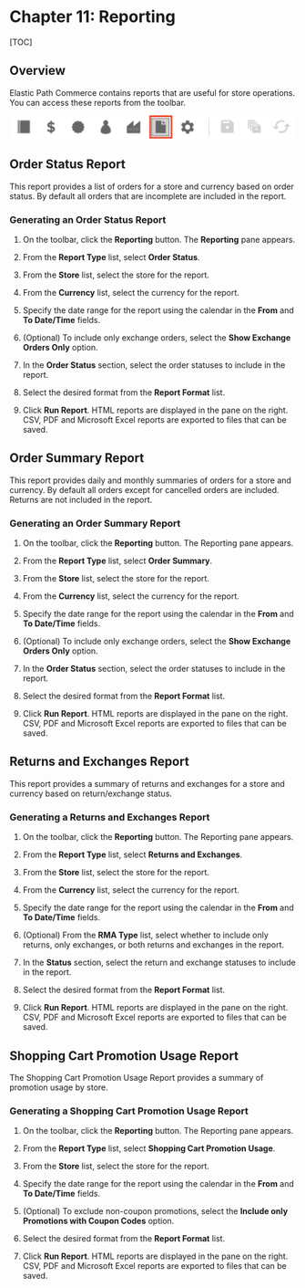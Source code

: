 # Chapter 11: Reporting

[TOC]

## Overview

Elastic Path Commerce contains reports that are useful for store operations. You can access these reports from the toolbar.

![](images/Ch11-01.png)

<!-- ## Customer Registration Report

The Customer Registration report is a summary of a store&#39;s customer registrations during a particular time frame. It is useful for gauging the effectiveness of promotions targeting new customers.

**Note:**         Anonymous registrations may also be included in the summary.

### Generating a Customer Registration Report

1. On the toolbar, click the **Reporting** button. The Reporting pane appears.

2. From the **Report Type** list, select **Customer Registration**.

3. From the **Store** list, select the store for which you want to generate the report.

4. Specify the date range for the report using the calendar in the **From** and **To Date/Time** fields. The **From Date/Time** field is optional, but the **To Date/Time** field is required.

5. From the **Report Format** list, select the format to export the report to. For example, as a CSV, Microsoft Excel, or PDF file.

6. Click **Run Report**. A new pane containing the report appears on the right.

<!-- ## Gift Certificate Details Report

This report shows details about the gift certificates sold by a store in a given currency during a particular time frame.

### Generating a Gift Certificate Details Report

1. On the toolbar, click the **Reporting** button. The Reporting pane appears.

2. From the **Report Type** list, select **Gift Certificate Details**.

3. From the **Store** list, select the store for which you want to generate the report.

4. From the **Currency** list, select the currency for which you want to generate the report.

5. Specify the purchase date range for the report using the calendar in the **Purchased From** and **To Date/Time** fields.  The **Purchased From Date/Time** field is optional, but the **To Date/Time** field  is required.

6. From the **Report Format** list, select the format to export the report to. For example, as a CSV, Microsoft Excel, or PDF file.

7. Click **Run Report**. A new pane containing the report appears on the right.

## Gift Certificate Summary Report

The Gift Certificate Summary report is a summary of the gift certificates in a given currency that were sold by a store (or all stores) during a specific time frame. You can use it for calculating outstanding liabilities.

### Generating a Gift Certificate Summary Report

1. On the toolbar, click the **Reporting** button. The Reporting pane appears.

2. From the **Report Type** list, select **Gift Certificate Summary**.

3. From the **Store** list, select the store for which you want to generate the report, or select **All** to generate a report for all stores.

4. From the **Currency** list, select the currency for which you want to generate the report, or select **All** to generate a report for all currencies.

5. Specify the purchase date range for the report using the calendar in the **Purchased From** and **To Date/Time** fields.  The **Purchased From Date/Time** field is optional, but the **To Date/Time** field is required.

6. From the **Report Format** list, select the format to export the report to. For example, as a CSV, Microsoft Excel, or PDF file.

7. Click **Run Report**. A new pane containing the report appears on the right.

## Low Stock Report

This report helps determine the products to restock. If a certain product&#39;s Quantity on Hand is less than its Re-Order Minimum amount, it is included in this report.

You need to specify the warehouse the report is for. You can also specify a brand for further filtering. This report is useful when a warehouse has to submit an order proposal to a supplier.

If you want to check the low stock levels for a specific product, you can enter the product's SKU number at the input screen.

### Generating a Low Stock Report

1. On the toolbar, click the **Reporting** button. The Reporting pane appears.

2. From the **Report Type** list, select **Low Stock**.

3. From the **Store** list, select the warehouse for which you want to generate the report.

4. If required, you can select a SKU Code and/or a brand to filter the results. Click the button next to the _SKU Code_ field to display the SKU code selector dialog box.

    ![](images/Ch12-05.png)

5. From the **Report Format** list, select the format to export the report to. For example, as a CSV, Microsoft Excel, or PDF file.

7. Click **Run Report**. A new pane containing the report appears on the right.

## Order Details Report

This report includes the same set of report parameters as the Order Summary Report, but it also includes other details on the individual orders.

You need to specify the store and subset of orders the report is generated for.

### Generating an Order Details Report

1. On the toolbar, click the **Reporting** button. The Reporting pane appears.

2. From the **Report Type** list, select **Order Details**.

3. Enter values in the fields to specify what data the report should be generated on. Use the calendar icon to select the report&#39;s date range.

4. From the **Report Format** list, select the format to export the report to. For example, as a CSV, Microsoft Excel, or PDF file.

7. Click **Run Report**. A new pane containing the report appears on the right.
<!-- -->

## Order Status Report

This report provides a list of orders for a store and currency based on order status. By default all orders that are incomplete are included in the report.

### Generating an Order Status Report

1. On the toolbar, click the **Reporting** button. The **Reporting** pane appears.

2. From the **Report Type** list, select **Order Status**.

3. From the **Store** list, select the store for the report.

4. From the **Currency** list, select the currency for the report.

5. Specify the date range for the report using the calendar in the **From** and **To Date/Time** fields.

6. (Optional) To include only exchange orders, select the **Show Exchange Orders Only** option.

7. In the **Order Status** section, select the order statuses to include in the report.

8. Select the desired format from the **Report Format** list.  

9. Click **Run Report**. HTML reports are displayed in the pane on the right. CSV, PDF and Microsoft Excel reports are exported to files that can be saved.

## Order Summary Report

This report provides daily and monthly summaries of orders for a store and currency. By default all orders except for cancelled orders are included. Returns are not included in the report.

### Generating an Order Summary Report

1. On the toolbar, click the **Reporting** button. The Reporting pane appears.

2. From the **Report Type** list, select **Order Summary**.

3. From the **Store** list, select the store for the report.

4. From the **Currency** list, select the currency for the report.

5. Specify the date range for the report using the calendar in the **From** and **To Date/Time** fields.

6. (Optional) To include only exchange orders, select the **Show Exchange Orders Only** option.

7. In the **Order Status** section, select the order statuses to include in the report.

8. Select the desired format from the **Report Format** list.  

9. Click **Run Report**. HTML reports are displayed in the pane on the right. CSV, PDF and Microsoft Excel reports are exported to files that can be saved.

<!-- ## Orders Awaiting Stock Allocation Report

This report provides a list of all products that are pre-ordered or back-ordered. You can use it for a variety of purposes, such as identifying the products to order.

You need to specify the store the report is generated for.
You can also filter the results by product status (preorder, backorder, or both).

If you want to check a specific product for its pre-order or back-order status, you can enter the corresponding SKU number at the input screen.

### Generating an Orders Awaiting Stock Allocation Report

1. On the toolbar, click the **Reporting** button. The Reporting pane appears.

2. From the **Report Type** list, select **Orders Awaiting Stock Allocation**.

3. From the **Store** list, select the store for which you want to generate the report.

4. If required, you can also specify a SKU code to further filter the results in the report.

5. Select the Product Availability Rules you want the report generated for from the list.

6. From the **Report Format** list, select the format to export the report to. For example, as a CSV, Microsoft Excel, or PDF file.

7. Click **Run Report**. A new pane containing the report appears on the right

<!-- -->

## Returns and Exchanges Report

This report provides a summary of returns and exchanges for a store and currency based on return/exchange status.

### Generating a Returns and Exchanges Report

1. On the toolbar, click the **Reporting** button. The Reporting pane appears.

2. From the **Report Type** list, select **Returns and Exchanges**.

3. From the **Store** list, select the store for the report.

4. From the **Currency** list, select the currency for the report.

5. Specify the date range for the report using the calendar in the **From** and **To Date/Time** fields.

6. (Optional) From the **RMA Type** list, select whether to include only returns, only exchanges, or both returns and exchanges in the report.

7. In the **Status** section, select the return and exchange statuses to include in the report.

8. Select the desired format from the **Report Format** list.  

9. Click **Run Report**. HTML reports are displayed in the pane on the right. CSV, PDF and Microsoft Excel reports are exported to files that can be saved.

## Shopping Cart Promotion Usage Report

The Shopping Cart Promotion Usage Report provides a summary of promotion usage by store.

### Generating a Shopping Cart Promotion Usage Report

1. On the toolbar, click the **Reporting** button. The Reporting pane appears.

2. From the **Report Type** list, select **Shopping Cart Promotion Usage**.

3. From the **Store** list, select the store for the report.

4. Specify the date range for the report using the calendar in the **From** and **To Date/Time** fields.

5. (Optional) To exclude non-coupon promotions, select the **Include only Promotions with Coupon Codes** option.

6. Select the desired format from the **Report Format** list.  

7. Click **Run Report**. HTML reports are displayed in the pane on the right. CSV, PDF and Microsoft Excel reports are exported to files that can be saved.

<!-- ## Shopping Cart Promotion Details Report

The Shopping Cart Promotion Details Report contains information about orders where a specific shopping cart promotion was applied, including the order number, coupon code, order total, and customer email. This can be useful for determining the effectiveness of specific promotions.

### Generating a Shopping Cart Promotion Details Report

1. On the toolbar, click the **Reporting** button. The Reporting pane appears.

2. From the **Report Type** list, select _Shopping Cart Promotion Details_.

3. From the **Store** list, select the store for which you want to generate the report.

4. From the **Currency** list, select the currency for which you want to generate the report, or select **All** to generate a report for all currencies.

5.Specify the date range that contains orders you want to include in the report using the calendar in the **Purchased From** and **To Date/Time** fields. The **Purchased From Date/Time** field is optional, but the **To Date/Time** field is required.

6. From the **Promotion** list, select the promotion for which you want to generate the report.

7. If you want to filter the results to include a specific coupon code, enter the code in the **Coupon Code** field.

8. From the **Report Format** list, select the format to export the report to. For example, as a CSV, Microsoft Excel, or PDF file.

9. Click **Run Report**. A new pane containing the report appears on the right.
<!-- -->
